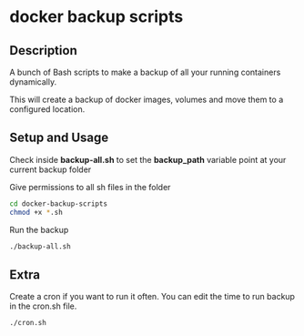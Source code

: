 # docker backup scripts

## Description

A bunch of Bash scripts to make a backup of all your running containers
dynamically.

This will create a backup of docker images, volumes and move them to a configured location.

## Setup and Usage

Check inside **backup-all.sh** to set the **backup_path** variable point at
your current backup folder

Give permissions to all sh files in the folder
```bash
cd docker-backup-scripts
chmod +x *.sh
```

Run the backup
```bash
./backup-all.sh
```

## Extra

Create a cron if you want to run it often.
You can edit the time to run backup in the cron.sh file.
```bash
./cron.sh
```